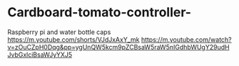 # Cardboard-tomato-controller-
Raspberry pi and water bottle caps
https://m.youtube.com/shorts/VJdJxAxY_mk
https://m.youtube.com/watch?v=zOuCZpH0Dqg&pp=ygUnQW5kcm9pZCBsaW5raW5nIGdhbWUgY29udHJvbGxlciBsaWJyYXJ5

